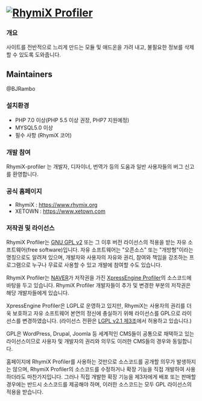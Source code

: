 [![RhymiX Profiler](https://cloud.githubusercontent.com/assets/8565457/12227560/ba15b514-b871-11e5-802a-d5e88db2e393.png)](https://www.rhymix.org)
=====================

### 개요
사이트를 전반적으로 느리게 만드는 모듈 및 애드온을 가려 내고, 불필요한 정보를 삭제 할 수 있도록 도와줍니다.

## Maintainers

@BJRambo

### 설치환경
- PHP 7.0 이상(PHP 5.5 이상 권장, PHP7 지원예정)
- MYSQL5.0 이상
- 필수 사항 (RhymiX 코어)

### 개발 참여
RhymiX-profiler 는 개발자, 디자이너, 번역가 등의 도움과 일반 사용자들의 버그 신고를 환영합니다.

### 공식 홈페이지

- RhymiX : https://www.rhymix.org
- XETOWN : https://www.xetown.com

### 저작권 및 라이선스

RhymiX Profiler는 [GNU GPL v2](http://korea.gnu.org/documents/copyleft/gpl.ko.html)
또는 그 이후 버전 라이선스의 적용을 받는 자유 소프트웨어(free software)입니다.
자유 소프트웨어는 "오픈소스" 또는 "개방형"이라는 명칭으로도 알려져 있으며,
개발자와 사용자의 자유와 권리, 참여와 책임을 강조하는 프로그램으로
누구나 무료로 사용할 수 있고 개발에 참여할 수도 있습니다.

RhymiX Profiler는 [NAVER](https://www.navercorp.com/)가 저작권을 가진
[XpressEngine Profiler](https://www.xpressengine.com)의 소스코드에 바탕을 두고 있습니다.
RhymiX Profiler 개발자들이 추가 및 변경한 부분의 저작권은 해당 개발자들에게 있습니다.

XpressEngine Profiler은 LGPL로 운영하고 있지만,
RhymiX는 사용자의 권리를 더욱 보호하고 자유 소프트웨어 본연의 정신에 충실하기 위해 라이선스를 GPL으로 라이선스를 변경하였습니다.
(라이선스 전환은 [LGPL v2.1 제3조](http://korea.gnu.org/people/chsong/copyleft/lgpl.ko.html#term3)에서 허용하고 있습니다.)

GPL은 WordPress, Drupal, Joomla 등 세계적인 CMS들이 공통으로 채택하고 있는 라이선스이므로
사용자 및 개발자의 권리와 의무도 이러한 CMS들의 경우와 동일합니다.

홈페이지에 RhymiX Profiler를 사용하는 것만으로 소스코드를 공개할 의무가 발생하지는 않으며,
RhymiX Profiler의 소스코드를 수정하거나 확장 기능을 직접 개발하여 사용하더라도 마찬가지입니다.
그러나 직접 개발한 확장 기능을 제3자에게 배포 또는 판매할 경우에는 반드시 소스코드를 제공해야 하며,
이러한 소스코드는 모두 GPL 라이선스의 적용을 받습니다.
